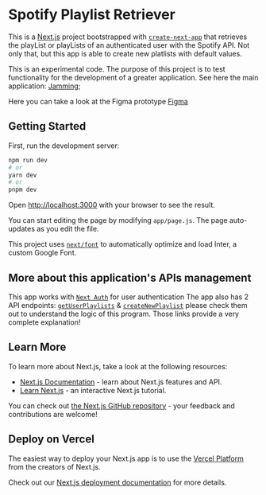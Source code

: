 # Spotify Playlist Retriever

This is a [Next.js](https://nextjs.org/) project bootstrapped with [`create-next-app`](https://github.com/vercel/next.js/tree/canary/packages/create-next-app) that retrieves the playList or playLists of an authenticated user with the Spotify API. Not only that, but this app is able to create new platlists with default values.

This is an experimental code. The purpose of this project is to test functionality for the development of a greater application.
See here the main application: [Jamming](https://github.com/Matdweb/Jamming);

Here you can take a look at the Figma prototype [Figma](https://www.figma.com/file/vC75e7Rda1IiLSC6SmKztR/Spotify-Playlists-Retriever-next_v12?type=design&node-id=0%3A1&mode=design&t=dveafw1P5ssLiuSS-1)

## Getting Started

First, run the development server:

```bash
npm run dev
# or
yarn dev
# or
pnpm dev
```

Open [http://localhost:3000](http://localhost:3000) with your browser to see the result.

You can start editing the page by modifying `app/page.js`. The page auto-updates as you edit the file.

This project uses [`next/font`](https://nextjs.org/docs/basic-features/font-optimization) to automatically optimize and load Inter, a custom Google Font.

## More about this application's APIs management

This app works with [`Next Auth`](https://next-auth.js.org/) for user authentication
The app also has 2 API endpoints: [`getUserPlaylists`](https://github.com/Matdweb/Spotiy-Playlist-Retriever/pull/4) & [`createNewPlaylist`](https://github.com/Matdweb/Spotiy-Playlist-Retriever/pull/8) please check them out to understand the logic of this program. 
Those links provide a very complete explanation!

## Learn More

To learn more about Next.js, take a look at the following resources:

- [Next.js Documentation](https://nextjs.org/docs) - learn about Next.js features and API.
- [Learn Next.js](https://nextjs.org/learn) - an interactive Next.js tutorial.

You can check out [the Next.js GitHub repository](https://github.com/vercel/next.js/) - your feedback and contributions are welcome!

## Deploy on Vercel

The easiest way to deploy your Next.js app is to use the [Vercel Platform](https://vercel.com/new?utm_medium=default-template&filter=next.js&utm_source=create-next-app&utm_campaign=create-next-app-readme) from the creators of Next.js.

Check out our [Next.js deployment documentation](https://nextjs.org/docs/deployment) for more details.
